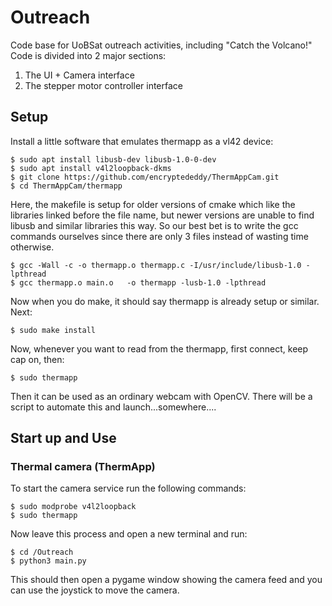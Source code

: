 # Outreach
Code base for UoBSat outreach activities, including "Catch the Volcano!"
Code is divided into 2 major sections:
1) The UI + Camera interface
2) The stepper motor controller interface

## Setup
Install a little software that emulates thermapp as a vl42 device:
```
$ sudo apt install libusb-dev libusb-1.0-0-dev
$ sudo apt install v4l2loopback-dkms
$ git clone https://github.com/encryptededdy/ThermAppCam.git
$ cd ThermAppCam/thermapp
```

Here, the makefile is setup for older versions of cmake which like the libraries linked before the file name, but newer versions are unable to find libusb and similar libraries this way. So our best bet is to write the gcc commands ourselves since there are only 3 files instead of wasting time otherwise.
```
$ gcc -Wall -c -o thermapp.o thermapp.c -I/usr/include/libusb-1.0 -lpthread
$ gcc thermapp.o main.o   -o thermapp -lusb-1.0 -lpthread
```

Now when you do make, it should say thermapp is already setup or similar.
Next:
```
$ sudo make install
```
Now, whenever you want to read from the thermapp, first connect, keep cap on, then:
```
$ sudo thermapp
```

Then it can be used as an ordinary webcam with OpenCV. There will be a script to automate this and launch...somewhere....

## Start up and Use
### Thermal camera (ThermApp)
To start the camera service run the following commands:
```
$ sudo modprobe v4l2loopback
$ sudo thermapp
```
Now leave this process and open a new terminal and run:

```
$ cd /Outreach
$ python3 main.py
```
This should then open a pygame window showing the camera feed and you can use the joystick to move the camera.

